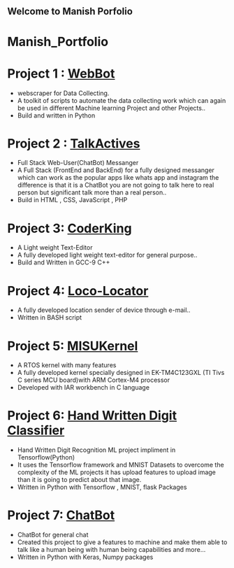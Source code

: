 ## Welcome to Manish Porfolio

# Manish_Portfolio

# Project 1 : [WebBot](https://github.com/manijhariya/WebBot)
- webscraper for Data Collecting.
- A toolkit of scripts to automate the data collecting work which can again be used in different Machine learning Project and other Projects..
- Build and written in Python

# Project 2 : [TalkActives](https://github.com/manijhariya/TalkActives)
- Full Stack Web-User(ChatBot) Messanger
- A Full Stack (FrontEnd and BackEnd) for a fully designed messanger which can work as the popular apps like whats app and instagram the difference is that it is a              ChatBot you are not going to talk here to real person but significant talk more than a real person..
- Build in HTML , CSS, JavaScript , PHP

# Project 3: [CoderKing](https://github.com/manijhariya/CoderKing)
- A Light weight Text-Editor
- A fully developed light weight text-editor for general purpose..
- Build and Written in GCC-9 C++

# Project 4: [Loco-Locator](https://github.com/manijhariya/Loco-Locator)
- A fully developed location sender of device through e-mail..
- Written in BASH script

# Project 5: [MISUKernel](https://github.com/manijhariya/MISUKernel)
- A RTOS kernel with many features
- A fully developed kernel specially designed in EK-TM4C123GXL (TI Tivs C series MCU board)with ARM Cortex-M4 processor 
- Developed with IAR workbench in C language

# Project 6: [Hand Written Digit Classifier](https://github.com/manijhariya/HandWrittenDigitClassifier)
- Hand Written Digit Recognition ML project impliment in Tensorflow(Python)
- It uses the Tensorflow framework and MNIST Datasets to overcome the complexity of the ML projects it has upload features to upload image than it is going to predict about that image.
- Written in Python with Tensorflow , MNIST, flask Packages

# Project 7: [ChatBot](https://github.com/manijhariya/ChatBot)
- ChatBot for general chat
- Created this project to give a features to machine and make them able to talk like a human being with human being capabilities and more...
- Written in Python with Keras, Numpy packages
